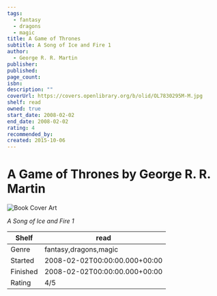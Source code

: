 ```yaml
---
tags:
  - fantasy
  - dragons
  - magic
title: A Game of Thrones
subtitle: A Song of Ice and Fire 1
author:
  - George R. R. Martin
publisher:
published:
page_count:
isbn:
description: ""
coverUrl: https://covers.openlibrary.org/b/olid/OL7830295M-M.jpg
shelf: read
owned: true
start_date: 2008-02-02
end_date: 2008-02-02
rating: 4
recommended_by:
created: 2015-10-06
---
```


# A Game of Thrones by George R. R. Martin

![Book Cover Art](https://covers.openlibrary.org/b/olid/OL7830295M-M.jpg)

_A Song of Ice and Fire 1_

| Shelf | read |
| --- | --- |
| Genre | fantasy,dragons,magic |
| Started | 2008-02-02T00:00:00.000+00:00 |
| Finished | 2008-02-02T00:00:00.000+00:00 |
| Rating | 4/5 |

